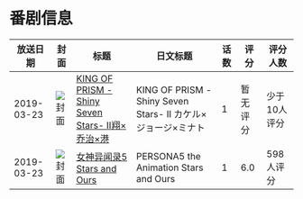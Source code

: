 # 番剧信息

|放送日期|封面|标题|日文标题|话数|评分|评分人数|
|---|---|---|---|---|---|---|
|2019-03-23|![封面](https://lain.bgm.tv/pic/cover/c/d7/fa/249247_J0lRq.jpg)|[KING OF PRISM -Shiny Seven Stars- Ⅱ翔×乔治×港](https://bangumi.tv/subject/249247)|KING OF PRISM -Shiny Seven Stars- II カケル×ジョージ×ミナト|1|暂无评分|少于10人评分|
|2019-03-23|![封面](https://lain.bgm.tv/pic/cover/c/ba/3c/270473_CB35g.jpg)|[女神异闻录5 Stars and Ours](https://bangumi.tv/subject/270473)|PERSONA5 the Animation Stars and Ours|1|6.0|598人评分|
